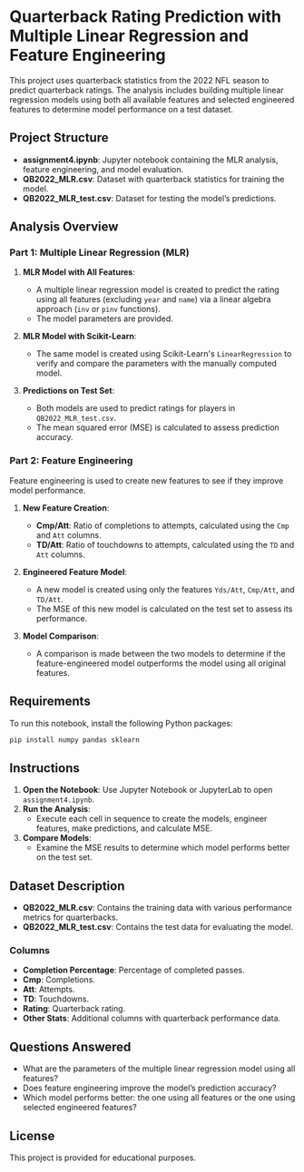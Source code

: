 # Quarterback Rating Prediction with Multiple Linear Regression and Feature Engineering

This project uses quarterback statistics from the 2022 NFL season to predict quarterback ratings. The analysis includes building multiple linear regression models using both all available features and selected engineered features to determine model performance on a test dataset.

## Project Structure

- **assignment4.ipynb**: Jupyter notebook containing the MLR analysis, feature engineering, and model evaluation.
- **QB2022_MLR.csv**: Dataset with quarterback statistics for training the model.
- **QB2022_MLR_test.csv**: Dataset for testing the model’s predictions.

## Analysis Overview

### Part 1: Multiple Linear Regression (MLR)

1. **MLR Model with All Features**:
   - A multiple linear regression model is created to predict the rating using all features (excluding `year` and `name`) via a linear algebra approach (`inv` or `pinv` functions).
   - The model parameters are provided.

2. **MLR Model with Scikit-Learn**:
   - The same model is created using Scikit-Learn's `LinearRegression` to verify and compare the parameters with the manually computed model.

3. **Predictions on Test Set**:
   - Both models are used to predict ratings for players in `QB2022_MLR_test.csv`.
   - The mean squared error (MSE) is calculated to assess prediction accuracy.

### Part 2: Feature Engineering

Feature engineering is used to create new features to see if they improve model performance.

1. **New Feature Creation**:
   - **Cmp/Att**: Ratio of completions to attempts, calculated using the `Cmp` and `Att` columns.
   - **TD/Att**: Ratio of touchdowns to attempts, calculated using the `TD` and `Att` columns.

2. **Engineered Feature Model**:
   - A new model is created using only the features `Yds/Att`, `Cmp/Att`, and `TD/Att`.
   - The MSE of this new model is calculated on the test set to assess its performance.

3. **Model Comparison**:
   - A comparison is made between the two models to determine if the feature-engineered model outperforms the model using all original features.

## Requirements

To run this notebook, install the following Python packages:

```bash
pip install numpy pandas sklearn
```

## Instructions

1. **Open the Notebook**: Use Jupyter Notebook or JupyterLab to open `assignment4.ipynb`.
2. **Run the Analysis**:
   - Execute each cell in sequence to create the models, engineer features, make predictions, and calculate MSE.
3. **Compare Models**:
   - Examine the MSE results to determine which model performs better on the test set.

## Dataset Description

- **QB2022_MLR.csv**: Contains the training data with various performance metrics for quarterbacks.
- **QB2022_MLR_test.csv**: Contains the test data for evaluating the model.

### Columns

- **Completion Percentage**: Percentage of completed passes.
- **Cmp**: Completions.
- **Att**: Attempts.
- **TD**: Touchdowns.
- **Rating**: Quarterback rating.
- **Other Stats**: Additional columns with quarterback performance data.

## Questions Answered

- What are the parameters of the multiple linear regression model using all features?
- Does feature engineering improve the model’s prediction accuracy?
- Which model performs better: the one using all features or the one using selected engineered features?

## License

This project is provided for educational purposes.
